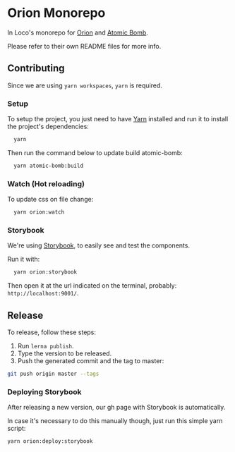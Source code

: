 # Orion Monorepo

In Loco's monorepo for [Orion](https://github.com/inloco/orion/tree/master/packages/orion) and [Atomic Bomb](https://github.com/inloco/orion/tree/master/packages/atomic-bomb).

Please refer to their own README files for more info.

## Contributing

Since we are using `yarn workspaces`, `yarn` is required.

### Setup

To setup the project, you just need to have [Yarn](https://yarnpkg.com/en/) installed and run it to install the project's dependencies:

```sh
  yarn
```

Then run the command below to update build atomic-bomb:

```sh
  yarn atomic-bomb:build
```

### Watch (Hot reloading)

To update css on file change:

```sh
  yarn orion:watch
```

### Storybook

We're using [Storybook](https://storybook.js.org/), to easily see and test the components.

Run it with:

```sh
  yarn orion:storybook
```

Then open it at the url indicated on the terminal, probably: `http://localhost:9001/`.

## Release

To release, follow these steps:

1. Run `lerna publish`.
2. Type the version to be released.
3. Push the generated commit and the tag to master:

```sh
git push origin master --tags
```

### Deploying Storybook

After releasing a new version, our gh page with Storybook is automatically.

In case it's necessary to do this manually though, just run this simple yarn script:

```sh
yarn orion:deploy:storybook
```
